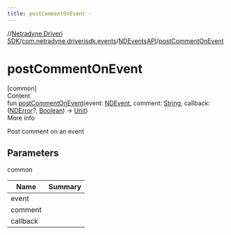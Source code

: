 ```yaml
---
title: postCommentOnEvent -
---
```

//[Netradyne Driveri SDK](../../index.md)/[com.netradyne.driverisdk.events](../index.md)/[NDEventsAPI](index.md)/[postCommentOnEvent](post-comment-on-event.md)



# postCommentOnEvent  
[common]  
Content  
fun [postCommentOnEvent](post-comment-on-event.md)(event: [NDEvent](../-n-d-event/index.md), comment: [String](https://kotlinlang.org/api/latest/jvm/stdlib/kotlin/-string/index.html), callback: ([NDError](../../com.netradyne.driverisdk/-n-d-error/index.md)?, [Boolean](https://kotlinlang.org/api/latest/jvm/stdlib/kotlin/-boolean/index.html)) -> [Unit](https://kotlinlang.org/api/latest/jvm/stdlib/kotlin/-unit/index.html))  
More info  


Post comment on an event



## Parameters  
  
common  
  
|  Name|  Summary| 
|---|---|
| <a name="com.netradyne.driverisdk.events/NDEventsAPI/postCommentOnEvent/#com.netradyne.driverisdk.events.NDEvent#kotlin.String#kotlin.Function2[com.netradyne.driverisdk.NDError?,kotlin.Boolean,kotlin.Unit]/PointingToDeclaration/"></a>event| <a name="com.netradyne.driverisdk.events/NDEventsAPI/postCommentOnEvent/#com.netradyne.driverisdk.events.NDEvent#kotlin.String#kotlin.Function2[com.netradyne.driverisdk.NDError?,kotlin.Boolean,kotlin.Unit]/PointingToDeclaration/"></a>
| <a name="com.netradyne.driverisdk.events/NDEventsAPI/postCommentOnEvent/#com.netradyne.driverisdk.events.NDEvent#kotlin.String#kotlin.Function2[com.netradyne.driverisdk.NDError?,kotlin.Boolean,kotlin.Unit]/PointingToDeclaration/"></a>comment| <a name="com.netradyne.driverisdk.events/NDEventsAPI/postCommentOnEvent/#com.netradyne.driverisdk.events.NDEvent#kotlin.String#kotlin.Function2[com.netradyne.driverisdk.NDError?,kotlin.Boolean,kotlin.Unit]/PointingToDeclaration/"></a>
| <a name="com.netradyne.driverisdk.events/NDEventsAPI/postCommentOnEvent/#com.netradyne.driverisdk.events.NDEvent#kotlin.String#kotlin.Function2[com.netradyne.driverisdk.NDError?,kotlin.Boolean,kotlin.Unit]/PointingToDeclaration/"></a>callback| <a name="com.netradyne.driverisdk.events/NDEventsAPI/postCommentOnEvent/#com.netradyne.driverisdk.events.NDEvent#kotlin.String#kotlin.Function2[com.netradyne.driverisdk.NDError?,kotlin.Boolean,kotlin.Unit]/PointingToDeclaration/"></a>
  
  



